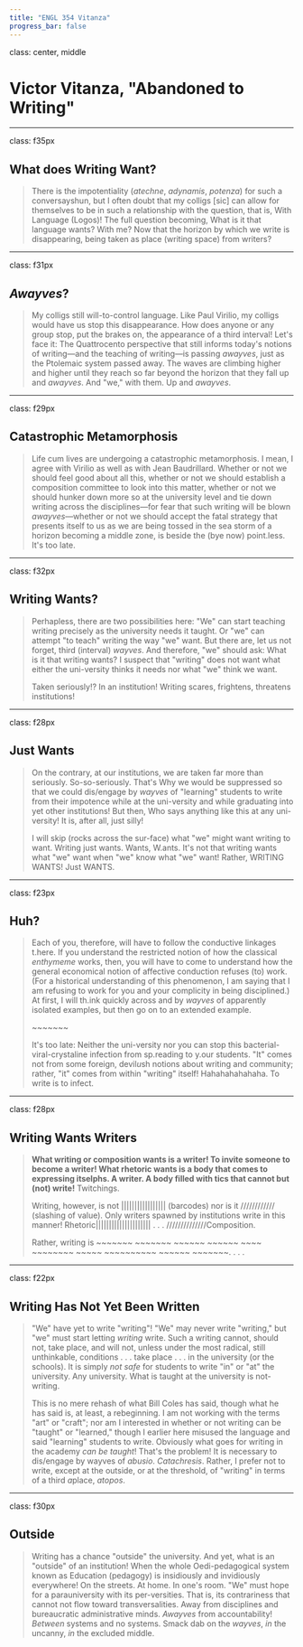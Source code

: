 ```yaml
---
title: "ENGL 354 Vitanza"
progress_bar: false
---
```

class: center, middle

# Victor Vitanza, "Abandoned to Writing"
---
class: f35px
## What does Writing Want?

> There is the impotentiality (*atechne*, *adynamis*, *potenza*) for such a conversayshun, but I often doubt that my colligs [sic] can allow for themselves to be in such a relationship with the question, that is, With Language (Logos)! The full question becoming, What is it that language wants? With me? Now that the horizon by which we write is disappearing, being taken as place (writing space) from writers?

---
class: f31px
## *Awayves*?

> My colligs still will-to-control language. Like Paul Virilio, my colligs would have us stop this disappearance. How does anyone or any group stop, put the brakes on, the appearance of a third interval! Let's face it: The Quattrocento perspective that still informs today's notions of writing—and the teaching of writing—is passing *awayves*, just as the Ptolemaic system passed away. The waves are climbing higher and higher until they reach so far beyond the horizon that they fall up and *awayves*. And "we," with them. Up and *awayves*.

---
class: f29px
## Catastrophic Metamorphosis

> Life cum lives are undergoing a catastrophic metamorphosis. I mean, I agree with Virilio as well as with Jean Baudrillard. Whether or not we should feel good about all this, whether or not we should establish a composition committee to look into this matter, whether or not we should hunker down more so at the university level and tie down writing across the disciplines—for fear that such writing will be blown *awayves*—whether or not we should accept the fatal strategy that presents itself to us as we are being tossed in the sea storm of a horizon becoming a middle zone, is beside the (bye now) point.less. It's too late.

---
class: f32px
## Writing Wants?

> Perhapless, there are two possibilities here: "We" can start teaching writing precisely as the university needs it taught. Or "we" can attempt "to teach" writing the way "we" want. But there are, let us not forget, third (interval) *wayves*. And therefore, "we" should ask: What is it that writing wants? I suspect that "writing" does not want what either the uni-versity thinks it needs nor what "we" think we want.
>
> Taken seriously!? In an institution! Writing scares, frightens, threatens institutions!

---
class: f28px
## Just Wants

> On the contrary, at our institutions, we are taken far more than seriously. So-so-seriously. That's Why we would be suppressed so that we could dis/engage by *wayves* of "learning" students to write from their impotence while at the uni-versity and while graduating into yet other institutions! But then, Who says anything like this at any uni-versity! It is, after all, just silly!
>
>I will skip (rocks across the sur-face) what "we" might want writing to want. Writing just wants. Wants, W.ants. It's not that writing wants what "we" want when "we" know what "we" want! Rather, WRITING WANTS! Just WANTS.
---
class: f23px
## Huh?

> Each of you, therefore, will have to follow the conductive linkages t.here. If you understand the restricted notion of how the classical *enthymeme* works, then, you will have to come to understand how the general economical notion of affective conduction refuses (to) work. (For a historical understanding of this phenomenon, I am saying that I am refusing to work for you and your complicity in being disciplined.) At first, I will th.ink quickly across and by *wayves* of apparently isolated examples, but then go on to an extended example.
>
> \~\~\~\~\~\~\~
>
> It's too late: Neither the uni-versity nor you can stop this bacterial-viral-crystaline infection from sp.reading to y.our students. "It" comes not from some foreign, devil*u*sh notions about writing and community; rather, "it" comes from within "writing" itself! Hahahahahahaha. To write is to infect.

---
class: f28px
## Writing Wants Writers

> **What writing or composition wants is a writer! To invite someone to become a writer! What rhetoric wants is a body that comes to expressing itselphs. A writer. A body filled with tics that cannot but (not) write!** Twitchings.
> 
> Writing, however, is not ||||||||||||||||| (barcodes) nor is it //////////// (slashing of value). Only writers spawned by institutions write in this manner! Rhetoric||||||||||||||||||||| . . . //////////////Composition.
>
> Rather, writing is \~\~\~\~\~\~\~ \~\~\~\~\~\~\~ \~\~\~\~\~\~ \~\~\~\~\~\~ \~\~\~\~ \~\~\~\~\~\~\~\~ \~\~\~\~\~ \~\~\~\~\~\~\~\~\~\~ \~\~\~\~\~\~ \~\~\~\~\~\~\~. . . .

---
class: f22px
## Writing Has Not Yet Been Written

> "We" have yet to write "writing"! "We" may never write "writing," but "we" must start letting *writing* write. Such a writing cannot, should not, take place, and will not, unless under the most radical, still unthinkable, conditions . . . take place . . . in the university (or the schools). It is simply *not safe* for students to write "in" or "at" the university. Any university. What is taught at the university is not-writing.
>
> This is no mere rehash of what Bill Coles has said, though what he has said is, at least, a rebeginning. I am not working with the terms "art" or "craft"; nor am I interested in whether or not writing can be "taught" or "learned," though I earlier here misused the language and said "learning" students to write. Obviously what goes for writing in the academy *can be taught*! That's the problem! It is necessary to dis/engage by wayves of *abusio*. *Catachresis*. Rather, I prefer not to write, except at the outside, or at the threshold, of "writing" in terms of a third *a*place, *atopos*.
---
class: f30px
## Outside

> Writing has a chance "outside" the university. And yet, what is an "outside" of an institution! When the whole Oedi-pedagogical system known as Education (pedagogy) is insidiously and invidiously everywhere! On the streets. At home. In one's room. "We" must hope for a parauniversity with its per-versities. That is, its contrariness that cannot not flow toward transversalities. Away from disciplines and bureaucratic administrative minds. *Awayves* from accountability! *Between* systems and no systems. Smack dab on the *wayves*, *in* the uncanny, *in* the excluded middle.

